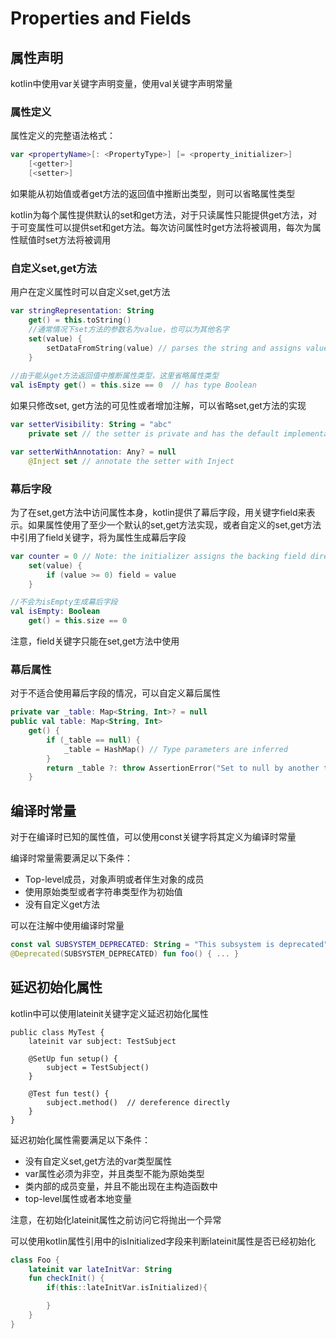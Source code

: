 # Properties and Fields
## 属性声明
kotlin中使用var关键字声明变量，使用val关键字声明常量

### 属性定义
属性定义的完整语法格式：

```kotlin
var <propertyName>[: <PropertyType>] [= <property_initializer>]
    [<getter>]
    [<setter>]
```

如果能从初始值或者get方法的返回值中推断出类型，则可以省略属性类型

kotlin为每个属性提供默认的set和get方法，对于只读属性只能提供get方法，对于可变属性可以提供set和get方法。每次访问属性时get方法将被调用，每次为属性赋值时set方法将被调用

### 自定义set,get方法
用户在定义属性时可以自定义set,get方法

```kotlin
var stringRepresentation: String
    get() = this.toString()
    //通常情况下set方法的参数名为value，也可以为其他名字
    set(value) {
        setDataFromString(value) // parses the string and assigns values to other properties
    }
    
//由于能从get方法返回值中推断属性类型，这里省略属性类型    
val isEmpty get() = this.size == 0  // has type Boolean
```

如果只修改set, get方法的可见性或者增加注解，可以省略set,get方法的实现

```kotlin
var setterVisibility: String = "abc"
    private set // the setter is private and has the default implementation

var setterWithAnnotation: Any? = null
    @Inject set // annotate the setter with Inject
```

### 幕后字段
为了在set,get方法中访问属性本身，kotlin提供了幕后字段，用关键字field来表示。如果属性使用了至少一个默认的set,get方法实现，或者自定义的set,get方法中引用了field关键字，将为属性生成幕后字段

```kotlin
var counter = 0 // Note: the initializer assigns the backing field directly
    set(value) {
        if (value >= 0) field = value
    }

//不会为isEmpty生成幕后字段
val isEmpty: Boolean
    get() = this.size == 0
```

注意，field关键字只能在set,get方法中使用

### 幕后属性
对于不适合使用幕后字段的情况，可以自定义幕后属性

```kotlin
private var _table: Map<String, Int>? = null
public val table: Map<String, Int>
    get() {
        if (_table == null) {
            _table = HashMap() // Type parameters are inferred
        }
        return _table ?: throw AssertionError("Set to null by another thread")
    }
```

## 编译时常量
对于在编译时已知的属性值，可以使用const关键字将其定义为编译时常量

编译时常量需要满足以下条件：

* Top-level成员，对象声明或者伴生对象的成员
* 使用原始类型或者字符串类型作为初始值
* 没有自定义get方法

可以在注解中使用编译时常量

```kotlin
const val SUBSYSTEM_DEPRECATED: String = "This subsystem is deprecated"
@Deprecated(SUBSYSTEM_DEPRECATED) fun foo() { ... }
```

## 延迟初始化属性
kotlin中可以使用lateinit关键字定义延迟初始化属性

```kotin
public class MyTest {
    lateinit var subject: TestSubject

    @SetUp fun setup() {
        subject = TestSubject()
    }

    @Test fun test() {
        subject.method()  // dereference directly
    }
}
```

延迟初始化属性需要满足以下条件：

* 没有自定义set,get方法的var类型属性
* var属性必须为非空，并且类型不能为原始类型
* 类内部的成员变量，并且不能出现在主构造函数中
* top-level属性或者本地变量

注意，在初始化lateinit属性之前访问它将抛出一个异常

可以使用kotlin属性引用中的isInitialized字段来判断lateinit属性是否已经初始化

```kotlin
class Foo {
    lateinit var lateInitVar: String
    fun checkInit() {
        if(this::lateInitVar.isInitialized){

        }
    }
}
```
